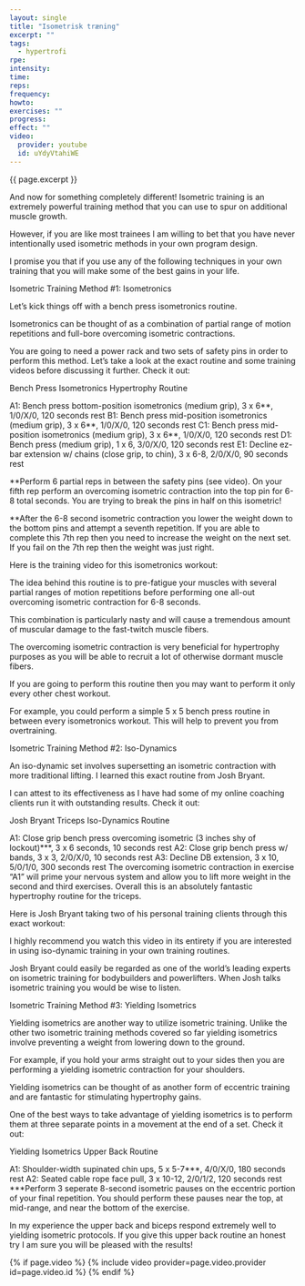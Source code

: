 ```yaml
---
layout: single
title: "Isometrisk træning"
excerpt: ""
tags:
  - hypertrofi
rpe: 
intensity: 
time: 
reps: 
frequency: 
howto:
exercises: ""
progress:
effect: ""
video:
  provider: youtube
  id: uYdyVtahiWE
---
```


{{ page.excerpt }}

And now for something completely different! Isometric training is an extremely powerful training method that you can use to spur on additional muscle growth.

However, if you are like most trainees I am willing to bet that you have never intentionally used isometric methods in your own program design.

I promise you that if you use any of the following techniques in your own training that you will make some of the best gains in your life.

Isometric Training Method #1: Isometronics

Let’s kick things off with a bench press isometronics routine.

Isometronics can be thought of as a combination of partial range of motion repetitions and full-bore overcoming isometric contractions.

You are going to need a power rack and two sets of safety pins in order to perform this method. Let’s take a look at the exact routine and some training videos before discussing it further. Check it out:

Bench Press Isometronics Hypertrophy Routine

A1: Bench press bottom-position isometronics (medium grip), 3 x 6**, 1/0/X/0, 120 seconds rest
B1: Bench press mid-position isometronics (medium grip), 3 x 6**, 1/0/X/0, 120 seconds rest
C1: Bench press mid-position isometronics (medium grip), 3 x 6**, 1/0/X/0, 120 seconds rest
D1: Bench press (medium grip), 1 x 6, 3/0/X/0, 120 seconds rest
E1: Decline ez-bar extension w/ chains (close grip, to chin), 3 x 6-8, 2/0/X/0, 90 seconds rest


**Perform 6 partial reps in between the safety pins (see video). On your fifth rep perform an overcoming isometric contraction into the top pin for 6-8 total seconds. You are trying to break the pins in half on this isometric!

**After the 6-8 second isometric contraction you lower the weight down to the bottom pins and attempt a seventh repetition. If you are able to complete this 7th rep then you need to increase the weight on the next set. If you fail on the 7th rep then the weight was just right.

Here is the training video for this isometronics workout:



The idea behind this routine is to pre-fatigue your muscles with several partial ranges of motion repetitions before performing one all-out overcoming isometric contraction for 6-8 seconds.

This combination is particularly nasty and will cause a tremendous amount of muscular damage to the fast-twitch muscle fibers.

The overcoming isometric contraction is very beneficial for hypertrophy purposes as you will be able to recruit a lot of otherwise dormant muscle fibers.

If you are going to perform this routine then you may want to perform it only every other chest workout.

For example, you could perform a simple 5 x 5 bench press routine in between every isometronics workout. This will help to prevent you from overtraining.

Isometric Training Method #2: Iso-Dynamics

An iso-dynamic set involves supersetting an isometric contraction with more traditional lifting. I learned this exact routine from Josh Bryant.

I can attest to its effectiveness as I have had some of my online coaching clients run it with outstanding results. Check it out:



Josh Bryant Triceps Iso-Dynamics Routine

A1: Close grip bench press overcoming isometric (3 inches shy of lockout)***, 3 x 6 seconds, 10 seconds rest
A2: Close grip bench press w/ bands, 3 x 3, 2/0/X/0, 10 seconds rest
A3: Decline DB extension, 3 x 10, 5/0/1/0, 300 seconds rest
The overcoming isometric contraction in exercise “A1” will prime your nervous system and allow you to lift more weight in the second and third exercises. Overall this is an absolutely fantastic hypertrophy routine for the triceps.


Here is Josh Bryant taking two of his personal training clients through this exact workout:



I highly recommend you watch this video in its entirety if you are interested in using iso-dynamic training in your own training routines.

Josh Bryant could easily be regarded as one of the world’s leading experts on isometric training for bodybuilders and powerlifters. When Josh talks isometric training you would be wise to listen.

Isometric Training Method #3: Yielding Isometrics

Yielding isometrics are another way to utilize isometric training. Unlike the other two isometric training methods covered so far yielding isometrics involve preventing a weight from lowering down to the ground.

For example, if you hold your arms straight out to your sides then you are performing a yielding isometric contraction for your shoulders.

Yielding isometrics can be thought of as another form of eccentric training and are fantastic for stimulating hypertrophy gains.

One of the best ways to take advantage of yielding isometrics is to perform them at three separate points in a movement at the end of a set. Check it out:



Yielding Isometrics Upper Back Routine

A1: Shoulder-width supinated chin ups, 5 x 5-7***, 4/0/X/0, 180 seconds rest
A2: Seated cable rope face pull, 3 x 10-12, 2/0/1/2, 120 seconds rest 
***Perform 3 seperate 8-second isometric pauses on the eccentric portion of your final repetition. You should perform these pauses near the top, at mid-range, and near the bottom of the exercise.

In my experience the upper back and biceps respond extremely well to yielding isometric protocols. If you give this upper back routine an honest try I am sure you will be pleased with the results!

{% if page.video %}
  {% include video provider=page.video.provider id=page.video.id %}
{% endif %}
